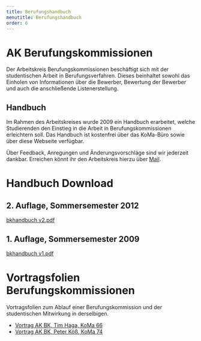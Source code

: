 ```yaml
---
title: Berufungshandbuch
menutitle: Berufungshandbuch
order: 6
---
```


# AK Berufungskommissionen

Der Arbeitskreis Berufungskommissionen beschäftigt sich mit der studentischen Arbeit in Berufungsverfahren. Dieses beinhaltet sowohl das Einholen von Informationen über die Bewerber, Bewertung der Bewerber und auch die anschließende Listenerstellung.

## Handbuch

Im Rahmen des Arbeitskreises wurde 2009 ein Handbuch erarbeitet, welche Studierenden den Einstieg in die Arbeit in Berufungskommissionen erleichtern soll. Das Handbuch ist kostenfrei über das KoMa-Büro sowie über diese Webseite verfügbar.

Über Feedback, Anregungen und Änderungsvorschläge sind wir jederzeit dankbar. Erreichen könnt ihr den Arbeitskreis hierzu über [Mail](mailto:aktive@die-koma.org).

# Handbuch Download

## 2. Auflage, Sommersemester 2012
[bkhandbuch v2.pdf](https://komapedia.org/Spezial:Weiterleitung/file/Bkhandbuch_v2.pdf)

## 1. Auflage, Sommersemester 2009
[bkhandbuch v1.pdf](https://komapedia.org/Spezial:Weiterleitung/file/Bkhandbuch_v1.pdf)

# Vortragsfolien Berufungskommissionen

Vortragsfolien zum Ablauf einer Berufungskommission und der studentischen Mitwirkung in derselbigen.

* [Vortrag AK BK, Tim Haga, KoMa 66](https://komapedia.org/Spezial:Weiterleitung/file/KoMa_66_vortrag_ak_bk.pdf)
* [Vortrag AK BK, Peter Köß, KoMa 74](https://komapedia.org/Spezial:Weiterleitung/file/KoMa_74_vortrag_ak_bk.pdf)
